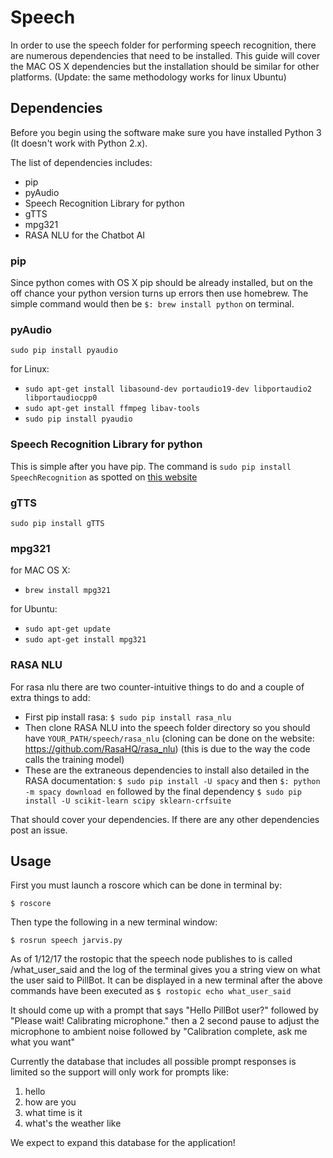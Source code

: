 
# Speech

In order to use the speech folder for performing speech recognition, there are numerous dependencies that need to be installed. This guide will cover the MAC OS X dependencies but the installation should be similar for other platforms. (Update: the same methodology works for linux Ubuntu)

## Dependencies

Before you begin using the software make sure you have installed Python 3 (It doesn't work with Python 2.x).

The list of dependencies includes:

- pip
- pyAudio
- Speech Recognition Library for python
- gTTS
- mpg321
- RASA NLU for the Chatbot AI

### pip

Since python comes with OS X pip should be already installed, but on the off chance your python version turns up errors then use homebrew. The simple command would then be `$: brew install python` on terminal.

### pyAudio

`sudo pip install pyaudio`

for Linux:

- `sudo apt-get install libasound-dev portaudio19-dev libportaudio2 libportaudiocpp0`
- `sudo apt-get install ffmpeg libav-tools`
- `sudo pip install pyaudio`

### Speech Recognition Library for python

This is simple after you have pip. The command is `sudo pip install SpeechRecognition` as spotted on [this website](https://pythonprogramminglanguage.com/speech-recognition/)

### gTTS

`sudo pip install gTTS`

### mpg321 

for MAC OS X:

- `brew install mpg321`

for Ubuntu: 

- `sudo apt-get update`
- `sudo apt-get install mpg321`

### RASA NLU

For rasa nlu there are two counter-intuitive things to do and a couple of extra things to add:

- First pip install rasa: `$ sudo pip install rasa_nlu`
- Then clone RASA NLU into the speech folder directory so you should have `YOUR_PATH/speech/rasa_nlu` (cloning can be done on the website: https://github.com/RasaHQ/rasa_nlu) (this is due to the way the code calls the training model) 
- These are the extraneous dependencies to install also detailed in the RASA documentation: `$ sudo pip install -U spacy` and then `$: python -m spacy download en` followed by the final dependency `$ sudo pip install -U scikit-learn scipy sklearn-crfsuite`

That should cover your dependencies. If there are any other dependencies post an issue. 

## Usage

First you must launch a roscore which can be done in terminal by:

`$ roscore `

Then type the following in a new terminal window:

`$ rosrun speech jarvis.py`

As of 1/12/17 the rostopic that the speech node publishes to is called /what_user_said and the log of the terminal gives you a string view on what the user said to PillBot. It can be displayed in a new terminal after the above commands have been executed as `$ rostopic echo what_user_said`

It should come up with a prompt that says "Hello PillBot user?" followed by "Please wait! Calibrating microphone." then a 2 second pause to adjust the microphone to ambient noise followed by "Calibration complete, ask me what you want" 

Currently the database that includes all possible prompt responses is limited so the support will only work for prompts like:

1. hello
2. how are you
3. what time is it
4. what's the weather like

We expect to expand this database for the application! 
